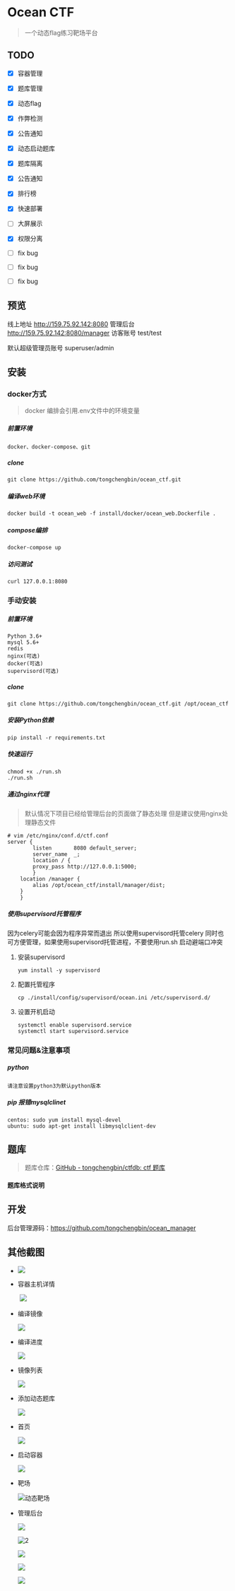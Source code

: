# Ocean CTF
> 一个动态flag练习靶场平台

## TODO

- [x] 容器管理 
- [x] 题库管理
- [x] 动态flag
- [x] 作弊检测
- [x] 公告通知
- [x] 动态启动题库
- [x] 题库隔离
- [x] 公告通知
- [x] 排行榜
- [x] 快速部署
- [ ] 大屏展示
- [x] 权限分离
- [ ] fix bug
- [ ] fix bug
- [ ] fix bug



## 预览

线上地址 http://159.75.92.142:8080
管理后台 http://159.75.92.142:8080/manager  访客账号  test/test  

  默认超级管理员账号 superuser/admin
## 安装

### docker方式

> docker 编排会引用.env文件中的环境变量

##### 前置环境

```
docker、docker-compose、git
```

##### clone

```
git clone https://github.com/tongchengbin/ocean_ctf.git
```

##### 编译web环境
```
docker build -t ocean_web -f install/docker/ocean_web.Dockerfile .
```
##### compose编排
```
docker-compose up
```
##### 访问测试
```
curl 127.0.0.1:8080
```
### 手动安装

##### 前置环境

```
Python 3.6+
mysql 5.6+
redis
nginx(可选)
docker(可选)
supervisord(可选)

```

##### clone

```
git clone https://github.com/tongchengbin/ocean_ctf.git /opt/ocean_ctf
```

##### 安装Python依赖

```
pip install -r requirements.txt
```


##### 快速运行

```shell
chmod +x ./run.sh
./run.sh
```
##### 通过nginx代理
> 默认情况下项目已经给管理后台的页面做了静态处理 但是建议使用nginx处理静态文件

```
# vim /etc/nginx/conf.d/ctf.conf
server {
        listen       8080 default_server;
        server_name  _;
        location / {
        proxy_pass http://127.0.0.1:5000;
        }
    location /manager {
        alias /opt/ocean_ctf/install/manager/dist;
    }
    }
```
##### 使用supervisord托管程序
因为celery可能会因为程序异常而退出 所以使用supervisord托管celery 同时也可方便管理，如果使用supervisord托管进程，不要使用run.sh 启动避端口冲突

1. 安装supervisord

   ```shell
   yum install -y supervisord
   ```
3. 配置托管程序

   ```shell
   cp ./install/config/supervisord/ocean.ini /etc/supervisord.d/
   ```
   
2. 设置开机启动

   ```shell
   systemctl enable supervisord.service
   systemctl start supervisord.service
   ```

   

### 常见问题&注意事项

##### python
```
请注意设置python3为默认python版本
```

##### pip 报错mysqlclinet
```
centos: sudo yum install mysql-devel
ubuntu: sudo apt-get install libmysqlclient-dev

```

## 题库

>  题库仓库：[GitHub - tongchengbin/ctfdb: ctf 题库](https://github.com/tongchengbin/ctfdb)

#### 题库格式说明



## 开发

  后台管理源码：https://github.com/tongchengbin/ocean_manager
## 其他截图

- ![](./doc/image/6.png)

- 容器主机详情

  ​	![](./doc/image/7.png)

- 编译镜像

  ![](./doc/image/9.png)

- 编译进度

  ![](./doc/image/编译进度.png)

- 镜像列表

  ![](./doc/image/8.png)

- 添加动态题库

  ![](./doc/image/添加动态题库.png)

- 首页

  ![](./doc/image/首页.png)

* 启动容器

  ![](./doc/image/启动容器.png)

- 靶场

  ![]()![动态靶场](./doc/image/动态靶场.png) 
  
- 管理后台

  ![](./doc/image/1.png)

  ![]()![2](./doc/image/2.png)

  ![](./doc/image/3.png)

  ![](./doc/image/4.png)

  ![](./doc/image/5.png)